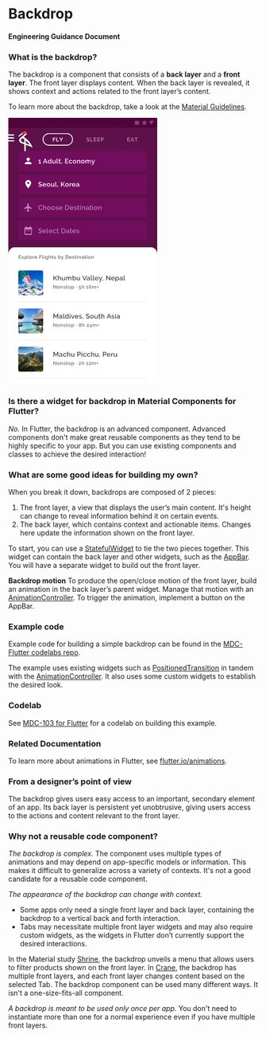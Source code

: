 # Backdrop
#### Engineering Guidance Document

### What is the backdrop?
The backdrop is a component that consists of a **back layer** and a **front layer**. The front layer displays content. When the back layer is revealed, it shows context and actions related to the front layer’s content. 

To learn more about the backdrop, take a look at the [Material Guidelines](https://material.io/design/components/backdrop.html#).

<img src="resources/crane-backdrop.png" alt="Backdrop in Crane Material Study" width="300">

### Is there a widget for backdrop in Material Components for Flutter?
_No._ In Flutter, the backdrop is an advanced component. Advanced components don't make great reusable components as they tend to be highly specific to your app. But you can use existing components and classes to achieve the desired interaction!

### What are some good ideas for building my own?
When you break it down, backdrops are composed of 2 pieces:
1. The front layer, a view that displays the user’s main content. It's height can change to reveal information behind it on certain events.
1. The back layer, which contains context and actionable items. Changes here update the information shown on the front layer.

To start, you can use a [StatefulWidget](https://material.io/design/components/backdrop.html#) to tie the two pieces together. This widget can contain the back layer and other widgets, such as the [AppBar](https://flutter.io/catalog/samples/basic-app-bar). You will have a separate widget to build out the front layer. 

**Backdrop motion**
To produce the open/close motion of the front layer, build an animation in the back layer’s parent widget. Manage that motion with an [AnimationController](https://docs.flutter.io/flutter/animation/AnimationController-class.html). To trigger the animation, implement a button on the AppBar.

### Example code
Example code for building a simple backdrop can be found in the [MDC-Flutter codelabs repo](https://github.com/material-components/material-components-flutter-codelabs/blob/104-complete/mdc_100_series/lib/backdrop.dart).

The example uses existing widgets such as [PositionedTransition](https://docs.flutter.io/flutter/widgets/PositionedTransition-class.html) in tandem with the [AnimationController](https://docs.flutter.io/flutter/animation/AnimationController-class.html). It also uses some custom widgets to establish the desired look.

### Codelab
See [MDC-103 for Flutter](http://codelabs.developers.google.com/codelabs/mdc-103-flutter) for a codelab on building this example.

### Related Documentation
To learn more about animations in Flutter, see [flutter.io/animations](flutter.io/animations).

### From a designer’s point of view
The backdrop gives users easy access to an important, secondary element of an app. Its back layer is persistent yet unobtrusive, giving users access to the actions and content relevant to the front layer.

### Why not a reusable code component?
_The backdrop is complex._ The component uses multiple types of animations and may depend on app-specific models or information. This makes it difficult to generalize across a variety of contexts. It's not a good candidate for a reusable code component.

_The appearance of the backdrop can change with context._
* Some apps only need a single front layer and back layer, containing the backdrop to a vertical back and forth interaction.
* Tabs may necessitate multiple front layer widgets and may also require custom widgets, as the widgets in Flutter don’t currently support the desired interactions.

In the Material study [Shrine](https://material.io/design/material-studies/shrine.html#product-architecture), the backdrop unveils a menu that allows users to filter products shown on the front layer.  In [Crane](https://material.io/design/material-studies/crane.html), the backdrop has multiple front layers, and each front layer changes content based on the selected Tab. The backdrop component can be used many different ways. It isn't a one-size-fits-all component.

_A backdrop is meant to be used only once per app._ You don't need to instantiate more than one for a normal experience even if you have multiple front layers.
